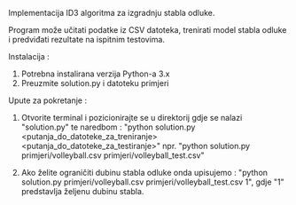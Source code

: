 Implementacija ID3 algoritma za izgradnju stabla odluke.

Program može učitati podatke iz CSV datoteka, trenirati model stabla odluke i predviđati rezultate na ispitnim testovima.

Instalacija :
  1. Potrebna instalirana verzija Python-a 3.x
  2. Preuzmite solution.py i datoteku primjeri


Upute za pokretanje :
  1. Otvorite terminal i pozicionirajte se u direktorij gdje se nalazi "solution.py" te naredbom :
     "python solution.py <putanja_do_datoteke_za_treniranje> <putanja_do_datoteke_za_testiranje>"
     npr. "python solution.py primjeri/volleyball.csv primjeri/volleyball_test.csv"

  2. Ako želite ograničiti dubinu stabla odluke onda upisujemo :
     "python solution.py primjeri/volleyball.csv primjeri/volleyball_test.csv 1", gdje "1" predstavlja željenu dubinu stabla.
